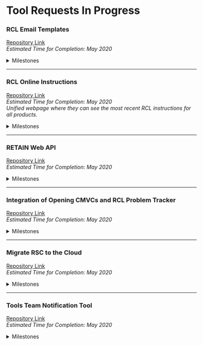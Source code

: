 <!-- # tools-issues-requests
This repository will hold issues or requests related to current or new tools.
 -->
# Tool Requests In Progress
### **RCL Email Templates**
[Repository Link](https://github.ibm.com/systems-storage-tools/tools-issues-requests/issues/16)
</br>
 _Estimated Time for Completion: May 2020_
<details>
 <summary>Milestones</summary>

  * [ ] Milestone 1
    * Description of Milestone 1
    * More descriptions
  * [ ] Milestone 2
    * Description of Milestone 3
  * [x] Milestone 3
    * Description of Milestone 3
  * [ ] Milestone 4
    * Description of Milestone 4
  
</details>

***

### **RCL Online Instructions**
[Repository Link](https://github.ibm.com/systems-storage-tools/tools-issues-requests/issues/15)
</br>
 _Estimated Time for Completion: May 2020_
</br>
 _Unified webpage where they can see the most recent RCL instructions for all products._
<details>
 <summary>Milestones</summary>

  * [ ] Milestone 1
    * Description of Milestone 1
    * More descriptions
  * [x] Milestone 2
    * Description of Milestone 3
  
</details>

***

### **RETAIN Web API**
[Repository Link](https://github.ibm.com/systems-storage-tools/tools-issues-requests/issues/14)
</br>
 _Estimated Time for Completion: May 2020_
<details>
 <summary>Milestones</summary>

  * [ ] Milestone 1
    * Description of Milestone 1
    * More descriptions
  * [ ] Milestone 2
    * Description of Milestone 3
  * [x] Milestone 3
    * Description of Milestone 3
  * [ ] Milestone 4
    * Description of Milestone 4
  
</details>

***

### **Integration of Opening CMVCs and RCL Problem Tracker**
[Repository Link](https://github.ibm.com/systems-storage-tools/tools-issues-requests/issues/13)
</br>
 _Estimated Time for Completion: May 2020_
<details>
 <summary>Milestones</summary>

  * [ ] Milestone 1
    * Description of Milestone 1
    * More descriptions
  * [ ] Milestone 2
    * Description of Milestone 3
  * [x] Milestone 3
    * Description of Milestone 3
  * [ ] Milestone 4
    * Description of Milestone 4
  
</details>

***

### **Migrate RSC to the Cloud**
[Repository Link](https://github.ibm.com/systems-storage-tools/tools-issues-requests/issues/12)
</br>
 _Estimated Time for Completion: May 2020_
<details>
 <summary>Milestones</summary>

  * [ ] Milestone 1
    * Description of Milestone 1
    * More descriptions
  * [ ] Milestone 2
    * Description of Milestone 3
  * [x] Milestone 3
    * Description of Milestone 3
  * [ ] Milestone 4
    * Description of Milestone 4
  
</details>

***

### **Tools Team Notification Tool**
[Repository Link](https://github.ibm.com/systems-storage-tools/tools-issues-requests/issues/11)
</br>
 _Estimated Time for Completion: May 2020_
<details>
 <summary>Milestones</summary>

  * [ ] Milestone 1
    * Description of Milestone 1
    * More descriptions
  * [ ] Milestone 2
    * Description of Milestone 3
  * [x] Milestone 3
    * Description of Milestone 3
  * [ ] Milestone 4
    * Description of Milestone 4
  
</details>